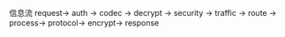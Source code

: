 信息流
request-> 
auth -> 
codec -> 
decrypt -> 
security -> 
traffic -> 
route -> 
process->
protocol->
encrypt->
response 
